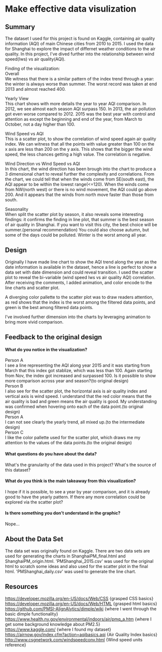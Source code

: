 # Make effective data visulization
## Summary

The dataset I used for this project is found on Kaggle, containing air quality information (AQI) of main Chinese cities from 2010 to 2015. I used the data for Shanghai to explore the impact of differnet weather conditions to the air quality. In this project, I've dived further into the relationship between wind speed(Iws) vs air quality(AQI).

Finding of the visualization:\
Overall\
We witness that there is a similar pattern of the index trend through a year: the winter is always worse than summer. The worst record was taken at end 2013 and almost reached 400.

Yearly View\
This chart shows with more details the year to year AQI comparison. In 2012, we see almost each season AQI surpass 150. In 2013, the air pollution got even worse compared to 2012. 2015 was the best year with control and attention as except the beginning and end of the year, from March to October, not a day higher than 100.

Wind Speed vs AQI\
This is a scatter plot, to show the correlation of wind speed again air quality index. We can witness that all the points with value greater than 100 on the x axis are less than 200 on the y axis. This shows that the bigger the wind speed, the less chances getting a high value. The correlation is negative.

Wind Direction vs Wind Speed vs AQI\
In this chart, the wind direction has been brough into the chart to produce a 3 dimensional chart to reveal further the complexity and correlations. From the chart, we could tell that when the winds come from SE(south east), the AQI appear to be within the lowest range(<=120). When the winds come from NW(north west) or there is no wind movement, the AQI could go above 200. And it appears that the winds from north move faster than those from south.

Seasonality\
When split the scatter plot by season, it also reveals some interesting findings: it confirms the finding in line plot, that summer is the best season of air quality in Shanghai. If you want to visit this city, the best choice will be summer.(personal recommendation) You could also choose autumn, but some of the days could be polluted. Winter is the worst among all year.

## Design

Originally I have made line chart to show the AQI trend along the year as the date information is available in the dataset, hence a line is perfect to show a data set with date dimension and could reveal transition. I used the scatter plot to reveal the bi-variable (wind speed Iws vs air quality AQI) correlation. After receiving the comments, I added animation, and color encode to the line charts and scatter plot. 

A diverging color pallette to the scatter plot was to draw readers attention, as red shows that the index is the worst among the filtered data points, and green is the best among filtered data points. 

I've involved further dimension into the charts by leveraging animation to bring more vivid comparison.

## Feedback to the original design
#### What do you notice in the visualization?
Person A\
I see a line representing the AQI along year 2015 and it was starting from March that this index got stablize, which was less than 100. Again starting from Nov, the index got increased and surpassed 100. Is it possible to show more comparison across year and season?(to original design)\
Person B\
I also see for the scatter plot, the horizontal axis is air quality index and vertical axis is wind speed. I understand that the red color means that the air quality is bad and green means the air quality is good. My understanding was confirmed when hovering onto each of the data point.(to original design)\
Person A\
I can not see clearly the yearly trend, all mixed up.(to the intermediate design)\
Person C\
I like the color pallette used for the scatter plot, which draws me my attention to the values of the data points.(to the original design)

#### What questions do you have about the data?

What's the granularity of the data used in this project?
What's the source of this dataset?

#### What do you think is the main takeaway from this visualization?

I hope if it is possible, to see a year by year comparison, and it is already good to have the yearly pattern.
If there any more correlation could be explored via the scatter plot?

#### Is there something you don’t understand in the graphic?
Nope...

## About the Data Set
The data set was originally found on Kaggle. There are two data sets are used for generating the charts in ShanghaiPM_final.html and ShanghaiPM_origin.html. 'PMShanghai_2015.csv' was used for the original html to scratch some ideas and also used for the scatter plot in the final html. 'PMShanghai_daily.csv' was used to generate the line chart.

## Resources
https://developer.mozilla.org/en-US/docs/Web/CSS {grasped CSS basics}\
https://developer.mozilla.org/en-US/docs/Web/HTML {grasped html basics}\
https://github.com/PMSI-AlignAlytics/dimple/wiki {where I went through the basic dimple functionality}\
https://www.health.ny.gov/environmental/indoors/air/pmq_a.htm {where I get some background knowledge about PM2.5}\
https://www.kaggle.com/ {where I found my dataset}
https://airnow.gov/index.cfm?action=aqibasics.aqi {Air Quality Index basics}
http://www.csgnetwork.com/windspeedconv.html {Wind speed units reference}
